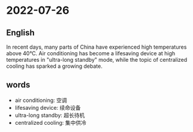 # 2022-07-26


## English
In recent days, many parts of China have
experienced high temperatures above 
40°C. Air conditioning has become a 
lifesaving device at high temperatures in
"ultra-long standby" mode, while the topic
of centralized cooling has sparked a 
growing debate.

## words
* air conditioning: 空调
* lifesaving device: 续命设备
* ultra-long standby: 超长待机
* centralized cooling: 集中供冷
